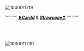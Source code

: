 ![1000011719](https://github.com/user-attachments/assets/e6499578-4bce-46dd-b763-81e084b67e30)

︶˘˘︶ [❥︎𝑪𝒂𝒓𝒅𝒅](https://batthievery.carrd.co/) & [𝑺𝒕𝒓𝒂𝒘𝒑𝒂𝒈𝒆❣︎](https://batscave1.straw.page) ︶˘˘︶

ㅤ ㅤㅤㅤ ㅤㅤㅤ ㅤㅤㅤ ㅤㅤㅤ ㅤㅤㅤ ㅤㅤㅤ ㅤㅤㅤ ㅤㅤㅤ ㅤㅤㅤ ㅤㅤㅤ ㅤㅤㅤ ㅤㅤㅤ ㅤㅤㅤ ㅤㅤㅤ ㅤㅤㅤ ㅤㅤㅤ ㅤㅤ

![1000011730](https://github.com/user-attachments/assets/d9790444-3008-4b39-ad9d-c5d57a9094b0)

